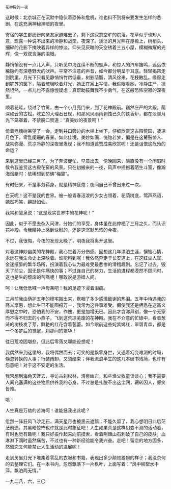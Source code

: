     花神殿的一夜 

   这时候：北京城正在沉默中隐伏着恐怖和危机，谁也料不到将来要发生怎样的悲剧，在这充满神秘黑暗的夜里。

   寄宿的学生都纷纷向亲友家避难去了，剩下这寂寞空旷的院落，花草似乎也知人意，现露一种说不出来的冷静和战栗。夜深了。淡淡的月光照在屋檐上，树梢头，细碎的花影下掩映着异样的惨淡。仰头见灰暗的天空锈着三五小屋，模糊微耀的光辉，像一双双含涕的泪眼。

   静悄悄没有一点儿人声，只听见中海连续不断的蛙声，和惊人的汽车笛鸣，远远依稀隐约有深巷野犬的吠声。平常不注意的声音，如今都分明呈于耳底。轻轻揭帘走到院里，月光下只看见静悄悄竹帘低垂，树影荫翳，清风徐来，花枝散乱。缘廊走到梦苏的窗下，隔着玻璃映着灯光，她正在案上写信。我偷眼看她，冷静庄严，凛然坦然，一点儿也不露惊惶疑虑；真帮助鼓舞我不少勇气，在这般恐怖空寂的深夜里。

   顺着花畦，绕过了竹篱，由一个小月亮门来，到了花神殿前。巍然庄严的大殿，荫深如云的古松，屹立的大理石日规，和那风风雨雨剥蚀已久的铁香炉，都在淡淡月光下笼罩着，不禁脱口赞道：“真美妙的夜景呵！”

   倚着老槐树呆望了一会，走到井口旁边的木栏上坐下，仔细欣赏这古殿荒园，凄凉月色下，零乱阑珊的春景。如此佳境，美妙如画，恍惚若梦，偏是在这鼙鼓惊人、战氛弥漫、荒凉冷静的深夜里发现；我不知道该赞成美欣赏呢！还是诅恨这危殆的命运？

   来到这里已经三月了。为了奔波促忙，早晨出去，傍晚回来，简直没有一个闲暇时候令我鉴赏这古殿花窖的风景。只在初搬来的一夜，风声中摇撼着陌生斗室，像瀚海烟艇时：依稀想到仿佛“梅窠”。

   有时归来，不是事务羁身，就是精神疲倦；夜间自己不曾出来过一次。

   白天呢！这不是我的世界。被一般青春活泼的少女占领着，花荫树底，莺声燕语，嫣然巧笑，翩跹如仙。

   我常和慧泉说：“这是现实世界中的花神呢！”

   因此，似乎不愿去杂入问津，分她们的享受，身体虽在此停栖了三月之久，而认识花神殿，令我精神上感到快慰的，还是这沉默恐怖的今夜。

   不过，我很悔，今夜的发现太晚了，明夜我将离开这里。

   对着这神妙幽美的花神殿，我心觉着万分伤感。回想这几年漂泊生涯，懊恼心情，永远在我生命史上深映着。谁能料到呢！我依然奔走于长安道上，在这红尘人寰、金迷纸醉的繁华场所，扮演着我心认为最难受最悲惨的滑稽趣剧。忘记了过去，毁灭了前尘，固无是件痛快的事；不过连自己的努力，生活的进程都漠然不顾问时，这也是生的颓废的苦痛呢！哪敢说是游嬉人间。

   呵！让我低低喊一声母亲吧！我的足迹下浸着泪痕。

   三月前我由荫护五年的穆宅搬出来，默咽了多少感激致谢的热泪。五年中待遇我的高义厚恩，想此生已不能图报万一，我常为这件事难受。假使我还是栖息在这高义厚恩之中时，恐怕我的不安，作愧，更是加增无已。因此才含涕拜别，像一个无家而不得不归去的小燕子，飞到这荒凉芜废的花神殿。我在不介意的忙碌中，看着葱茏的树枝发了芽，鲜艳的红花含着苞蕾。如今眼前这些姹紫嫣红，翠碧青森，都是一个冬梦后的觉醒，刹那间的繁华！

   往日荒凉固堪悲，但此后零落又哪能设想呢！

   我偶然来到这里的，我将偶然而去；可笑的是飘零身世，又遇着幻变难测的时局，倏忽转换的人事；行装甫卸，又须结束；伴我流浪半生的这几本破书残简，也许有怨意吧！对于这不安定的生活。

   我常想到海角天涯去，寻访古刹松林，清泉幽岩，和些渔父牧童谈谈心；我不需要人间充塞满的这些物质供养我的心身。不过总是扎脱不出这尘网，辗转因人，颦笑皆难。

   咳！

   人生真是万劫的苦海呵！谁能拯我出此呢？

   忽然一阵狂风飞沙走石，满天星月也被黑云遮翳；不能久留了，我心想明日此后茫茫前途，其黑暗惊怖也许就是此时象征吧！人生如果真是这样幻变不测的活动着，有时也觉有趣呢！我只好振作起来向前摸索，看着荆棘山石刺破了自己的皮肤，血淋淋下滴时虽然痛苦，不过也有一种新经验能令我兴奋。走吧！留恋的地方固多，然留恋又何能禁止人生活动的进展呢！

   走到房里灯光下堆集着零乱的衣服和书籍，表现出多少颠顿狼狈的样子；我没奈何的去整理它们。在一本书内，忽然飘落下一片枫叶，上面写着：“风中柳絮水中萍，飘泊两无情。”

   一九二八，六，三〇

